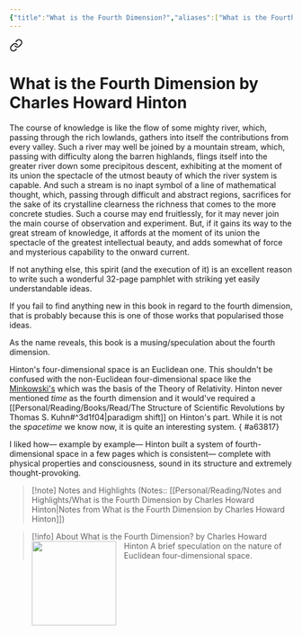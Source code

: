 ```yaml
---
{"title":"What is the Fourth Dimension?","aliases":["What is the Fourth Dimension?"],"authors":["Charles Howard Hinton"],"publisher":"","publish":"1897","pages":32,"isbn10":"","isbn13":"OCLC:26279457","rating":"5","reviewed":true,"cover":"https://images-na.ssl-images-amazon.com/images/S/compressed.photo.goodreads.com/books/1677810279i/21970444.jpg","read_count":1,"tags":["book","philosophy","physics","scientific-romance"],"log":[{"status":"Read","timestamp":"2024-06-24T01:26:26+06:00"},{"status":"In Progress","timestamp":"2024-06-23T11:26:12+06:00"},{"status":"To Read","timestamp":"2024-06-23T11:24:52+06:00"}],"created":"2024-06-23T11:24:52+06:00","updated":"2024-06-24T10:50:36+06:00","status":"Read","dg-publish":true,"dg-note-icon":2,"dg-path":"Reading/Books/Read/What is the Fourth Dimension by Charles Howard Hinton.md","permalink":"/reading/books/read/what-is-the-fourth-dimension-by-charles-howard-hinton/","dgPassFrontmatter":true,"noteIcon":2}
---
```



<div class="transclusion internal-embed is-loaded"><a class="markdown-embed-link" href="/reading/notes-and-highlights/what-is-the-fourth-dimension-by-charles-howard-hinton/#58eeea" aria-label="Open link"><svg xmlns="http://www.w3.org/2000/svg" width="24" height="24" viewBox="0 0 24 24" fill="none" stroke="currentColor" stroke-width="2" stroke-linecap="round" stroke-linejoin="round" class="svg-icon lucide-link"><path d="M10 13a5 5 0 0 0 7.54.54l3-3a5 5 0 0 0-7.07-7.07l-1.72 1.71"></path><path d="M14 11a5 5 0 0 0-7.54-.54l-3 3a5 5 0 0 0 7.07 7.07l1.71-1.71"></path></svg></a><div class="markdown-embed">

<div class="markdown-embed-title">

# What is the Fourth Dimension by Charles Howard Hinton

</div>


The course of knowledge is like the flow of some mighty river, which, passing through the rich lowlands, gathers into itself the contributions from every valley. Such a river may well be joined by a mountain stream, which, passing with difficulty along the barren highlands, flings itself into the greater river down some precipitous descent, exhibiting at the moment of its union the spectacle of the utmost beauty of which the river system is capable. And such a stream is no inapt symbol of a line of mathematical thought, which, passing through difficult and abstract regions, sacrifices for the sake of its crystalline clearness the richness that comes to the more concrete studies. Such a course may end fruitlessly, for it may never join the main course of observation and experiment. But, if it gains its way to the great stream of knowledge, it affords at the moment of its union the spectacle of the greatest intellectual beauty, and adds somewhat of force and mysterious capability to the onward current. 

</div></div>


If not anything else, this spirit (and the execution of it) is an excellent reason to write such a wonderful 32-page pamphlet with striking yet easily understandable ideas.

If you fail to find anything new in this book in regard to the fourth dimension, that is probably because this is one of those works that popularised those ideas.

As the name reveals, this book is a musing/speculation about the fourth dimension.

Hinton's four-dimensional space is an Euclidean one. This shouldn't be confused with the non-Euclidean four-dimensional space like the [Minkowski's](http://web.mit.edu/redingtn/www/netadv/SP20130311.html) which was the basis of the Theory of Relativity. Hinton never mentioned *time* as the fourth dimension and it would've required a [[Personal/Reading/Books/Read/The Structure of Scientific Revolutions by Thomas S. Kuhn#^3d1f04\|paradigm shift]] on Hinton's part. While it is not the *spacetime* we know now, it is quite an interesting system.
{ #a63817}


I liked how— example by example— Hinton built a system of fourth-dimensional space in a few pages which is consistent— complete with physical properties and consciousness, sound in its structure and extremely thought-provoking.

> [!note] Notes and Highlights
> (Notes:: [[Personal/Reading/Notes and Highlights/What is the Fourth Dimension by Charles Howard Hinton\|Notes from What is the Fourth Dimension by Charles Howard Hinton]])

> [!info] About What is the Fourth Dimension? by Charles Howard Hinton
> <img src="https://images-na.ssl-images-amazon.com/images/S/compressed.photo.goodreads.com/books/1677810279i/21970444.jpg" style="float: left; width: 150px; height: auto; margin-right: 1em;" /> A brief speculation on the nature of Euclidean four-dimensional space.